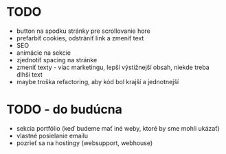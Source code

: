 # TODO

- button na spodku stránky pre scrollovanie hore
- prefarbiť cookies, odstrániť link a zmeniť text
- SEO
- animácie na sekcie
- zjednotiť spacing na stránke
- zmeniť texty - viac marketingu, lepší výstižnejší obsah, niekde treba dlhší text
- maybe troška refactoring, aby kód bol krajší a jednotnejší

# TODO - do budúcna

- sekcia portfólio (keď budeme mať iné weby, ktoré by sme mohli ukázať)
- vlastné posielanie emailu
- pozrieť sa na hostingy (websupport, webhouse)
